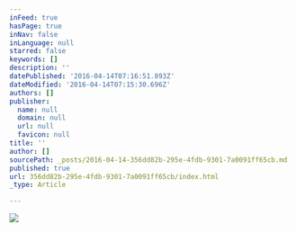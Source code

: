 ```yaml
---
inFeed: true
hasPage: true
inNav: false
inLanguage: null
starred: false
keywords: []
description: ''
datePublished: '2016-04-14T07:16:51.893Z'
dateModified: '2016-04-14T07:15:30.696Z'
authors: []
publisher:
  name: null
  domain: null
  url: null
  favicon: null
title: ''
author: []
sourcePath: _posts/2016-04-14-356dd82b-295e-4fdb-9301-7a0091ff65cb.md
published: true
url: 356dd82b-295e-4fdb-9301-7a0091ff65cb/index.html
_type: Article

---
```

![](https://the-grid-user-content.s3-us-west-2.amazonaws.com/d14a11ca-b673-4013-8b26-0bcb231833ea.jpg)